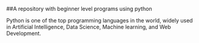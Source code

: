##A repository with beginner level programs using python

Python is one of the top programming languages in the world, widely used in Artificial Intelligence, Data Science, Machine learning, and Web Development.


